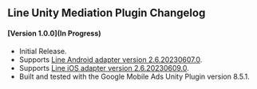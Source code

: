 ## Line Unity Mediation Plugin Changelog

#### [Version 1.0.0](In Progress)
- Initial Release.
- Supports [Line Android adapter version 2.6.20230607.0](https://github.com/googleads/googleads-mobile-android-mediation/blob/main/ThirdPartyAdapters/line/CHANGELOG.md#version-26202306070).
- Supports [Line iOS adapter version 2.6.20230609.0](https://github.com/googleads/googleads-mobile-ios-mediation/blob/main/adapters/Line/CHANGELOG.md#version-26202306090).
- Built and tested with the Google Mobile Ads Unity Plugin version 8.5.1.
